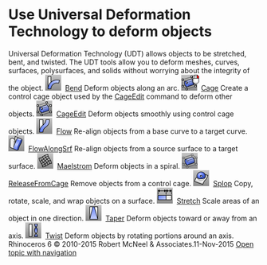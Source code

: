 ---
---


# Use Universal Deformation Technology to deform objects
Universal Deformation Technology (UDT) allows objects to be stretched, bent, and twisted. The UDT tools allow you to deform meshes, curves, surfaces, polysurfaces, and solids without worrying about the integrity of the object.
![images/bend.png](images/bend.png) [Bend](bend.html) 
Deform objects along an arc.
![images/cage-rt.png](images/cage-rt.png) [Cage](cage.html) 
Create a control cage object used by the [CageEdit](cageedit.html) command to deform other objects.
![images/cageedit.png](images/cageedit.png) [CageEdit](cageedit.html) 
Deform objects smoothly using control cage objects.
![images/flow.png](images/flow.png) [Flow](flow.html) 
Re-align objects from a base curve to a target curve.
![images/flowalongsrf.png](images/flowalongsrf.png) [FlowAlongSrf](flowalongsrf.html) 
Re-align objects from a source surface to a target surface.
![images/maelstrom.png](images/maelstrom.png) [Maelstrom](maelstrom.html) 
Deform objects in a spiral.
![images/releasefromcage.png](images/releasefromcage.png) [ReleaseFromCage](cageedit.html#releasefromcage) 
Remove objects from a control cage.
![images/splop.png](images/splop.png) [Splop](splop.html) 
Copy, rotate, scale, and wrap objects on a surface.
![images/stretch.png](images/stretch.png) [Stretch](stretch.html) 
Scale areas of an object in one direction.
![images/taper.png](images/taper.png) [Taper](taper.html) 
Deform objects toward or away from an axis.
![images/twist.png](images/twist.png) [Twist](twist.html) 
Deform objects by rotating portions around an axis.
&#160;
&#160;
Rhinoceros 6 © 2010-2015 Robert McNeel &amp; Associates.11-Nov-2015
 [Open topic with navigation](sak-udt.html) 

